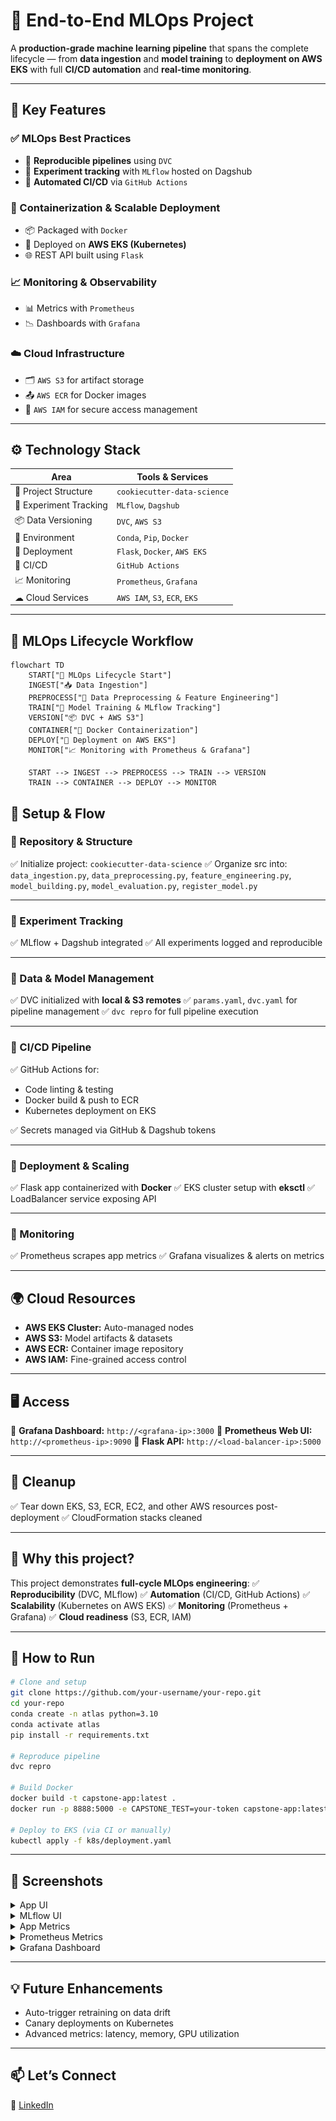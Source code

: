 # 🚀 **End-to-End MLOps Project**

A **production-grade machine learning pipeline** that spans the complete lifecycle — from **data ingestion** and **model training** to **deployment on AWS EKS** with full **CI/CD automation** and **real-time monitoring**.

---

## 🌟 **Key Features**

### ✅ MLOps Best Practices

* 🔁 **Reproducible pipelines** using `DVC`
* 🧪 **Experiment tracking** with `MLflow` hosted on Dagshub
* 🤖 **Automated CI/CD** via `GitHub Actions`

### 🐳 Containerization & Scalable Deployment

* 📦 Packaged with `Docker`
* 🚀 Deployed on **AWS EKS (Kubernetes)**
* 🌐 REST API built using `Flask`

### 📈 Monitoring & Observability

* 📊 Metrics with `Prometheus`
* 📉 Dashboards with `Grafana`

### ☁️ Cloud Infrastructure

* 🗂️ `AWS S3` for artifact storage
* 📤 `AWS ECR` for Docker images
* 🔐 `AWS IAM` for secure access management

---

## ⚙️ **Technology Stack**

| Area                   | Tools & Services              |
| ---------------------- | ----------------------------- |
| 📁 Project Structure   | `cookiecutter-data-science`   |
| 🧪 Experiment Tracking | `MLflow`, `Dagshub`           |
| 📦 Data Versioning     | `DVC`, `AWS S3`               |
| 🧪 Environment         | `Conda`, `Pip`, `Docker`      |
| 🚀 Deployment          | `Flask`, `Docker`, `AWS EKS`  |
| 🔄 CI/CD               | `GitHub Actions`              |
| 📈 Monitoring          | `Prometheus`, `Grafana`       |
| ☁ Cloud Services       | `AWS IAM`, `S3`, `ECR`, `EKS` |

---

## 🔄 **MLOps Lifecycle Workflow**

```mermaid
flowchart TD
    START["🚀 MLOps Lifecycle Start"]
    INGEST["📥 Data Ingestion"]
    PREPROCESS["🧹 Data Preprocessing & Feature Engineering"]
    TRAIN["🤖 Model Training & MLflow Tracking"]
    VERSION["📦 DVC + AWS S3"]
    CONTAINER["🐳 Docker Containerization"]
    DEPLOY["🧬 Deployment on AWS EKS"]
    MONITOR["📈 Monitoring with Prometheus & Grafana"]

    START --> INGEST --> PREPROCESS --> TRAIN --> VERSION
    TRAIN --> CONTAINER --> DEPLOY --> MONITOR
```
## 📝 **Setup & Flow**

### 🔹 Repository & Structure

✅ Initialize project: `cookiecutter-data-science`
✅ Organize src into: `data_ingestion.py`, `data_preprocessing.py`, `feature_engineering.py`, `model_building.py`, `model_evaluation.py`, `register_model.py`

---

### 🔹 Experiment Tracking

✅ MLflow + Dagshub integrated
✅ All experiments logged and reproducible

---

### 🔹 Data & Model Management

✅ DVC initialized with **local & S3 remotes**
✅ `params.yaml`, `dvc.yaml` for pipeline management
✅ `dvc repro` for full pipeline execution

---

### 🔹 CI/CD Pipeline

✅ GitHub Actions for:

* Code linting & testing
* Docker build & push to ECR
* Kubernetes deployment on EKS

✅ Secrets managed via GitHub & Dagshub tokens

---

### 🔹 Deployment & Scaling

✅ Flask app containerized with **Docker**
✅ EKS cluster setup with **eksctl**
✅ LoadBalancer service exposing API

---

### 🔹 Monitoring

✅ Prometheus scrapes app metrics
✅ Grafana visualizes & alerts on metrics

---

## 🌍 **Cloud Resources**

* **AWS EKS Cluster:** Auto-managed nodes
* **AWS S3:** Model artifacts & datasets
* **AWS ECR:** Container image repository
* **AWS IAM:** Fine-grained access control

---

## 🖥 **Access**

🔗 **Grafana Dashboard:** `http://<grafana-ip>:3000`
🔗 **Prometheus Web UI:** `http://<prometheus-ip>:9090`
🔗 **Flask API:** `http://<load-balancer-ip>:5000`

---

## 🧹 **Cleanup**

✅ Tear down EKS, S3, ECR, EC2, and other AWS resources post-deployment
✅ CloudFormation stacks cleaned

---

## 🤩 **Why this project?**

This project demonstrates **full-cycle MLOps engineering**:
✅ **Reproducibility** (DVC, MLflow)
✅ **Automation** (CI/CD, GitHub Actions)
✅ **Scalability** (Kubernetes on AWS EKS)
✅ **Monitoring** (Prometheus + Grafana)
✅ **Cloud readiness** (S3, ECR, IAM)

---

## 📌 **How to Run**

```bash
# Clone and setup
git clone https://github.com/your-username/your-repo.git
cd your-repo
conda create -n atlas python=3.10
conda activate atlas
pip install -r requirements.txt

# Reproduce pipeline
dvc repro

# Build Docker
docker build -t capstone-app:latest .
docker run -p 8888:5000 -e CAPSTONE_TEST=your-token capstone-app:latest

# Deploy to EKS (via CI or manually)
kubectl apply -f k8s/deployment.yaml
```

---

## 🌟 **Screenshots**

<details>
<summary>App UI</summary>
<img src="./project_images/App UI.png" alt="MLflow tracking" width="600"/>
</details>

<details>
<summary>MLflow UI</summary>
<img src="./project_images/MLFlow.png" alt="MLflow tracking" width="600"/>
</details>


<details>
<summary>App Metrics</summary>
<img src="./project_images/Metrics.png" alt="Grafana monitoring" width="600"/>
</details>

<details>
<summary>Prometheus Metrics</summary>
<img src="./project_images/Promtheus.png" alt="Prometheus" width="600"/>
</details>

<details>
<summary>Grafana Dashboard</summary>
<img src="./project_images/Grafana.png" alt="MLflow tracking" width="600"/>
</details>

---

## 💡 **Future Enhancements**

* Auto-trigger retraining on data drift
* Canary deployments on Kubernetes
* Advanced metrics: latency, memory, GPU utilization

---

## 📫 **Let’s Connect**

💼 [LinkedIn]((https://www.linkedin.com/in/shrishti-singh-t/))
